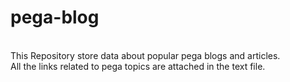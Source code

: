 # pega-blog  
<br/>
This Repository store data about popular pega blogs and articles. <br/>
All the links related to pega topics are attached in the text file. <br/>

